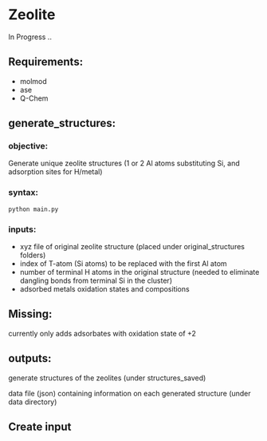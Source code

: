 # Zeolite

In Progress ..

## Requirements:
  - molmod
  - ase 
  - Q-Chem

## generate_structures: 
### objective: 
Generate unique zeolite structures (1 or 2 Al atoms substituting Si, and adsorption sites for H/metal)
### syntax:
`python main.py`
### inputs:
- xyz file of original zeolite structure (placed under original_structures folders)
- index of T-atom (Si atoms) to be replaced with the first Al atom
- number of terminal H atoms in the original structure (needed to eliminate dangling bonds from terminal Si in the cluster)
- adsorbed metals oxidation states and compositions

## Missing:
currently only adds adsorbates with oxidation state of +2

## outputs:
generate structures of the zeolites (under structures_saved)

data file (json) containing information on each generated structure (under data directory)


## Create input
    
    
    


